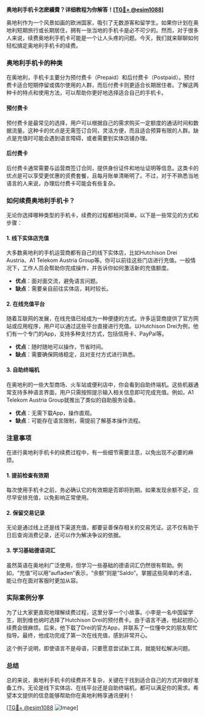 **奥地利手机卡怎麽續費？详细教程为你解答！[[TG💪+ @esim1088](https://t.me/s/esim1088)]**

奥地利作为一个风景如画的欧洲国家，吸引了无数游客和留学生。如果你计划在奥地利短期旅行或长期居住，拥有一张当地的手机卡是必不可少的。然而，对于很多人来说，续费奥地利手机卡可能是一个让人头疼的问题。今天，我们就来聊聊如何轻松搞定奥地利手机卡的续费。

### 奥地利手机卡的种类

在奥地利，手机卡主要分为预付费卡（Prepaid）和后付费卡（Postpaid）。预付费卡适合短期停留或偶尔使用的人群，而后付费卡则更适合长期居住者。了解这两种卡的特点和使用方法，可以帮助你更好地选择适合自己的手机卡。

#### 预付费卡
预付费卡是最常见的选择，用户可以根据自己的需求购买一定额度的通话时间和数据流量。这种卡的优点是无需签订合同，灵活方便，而且适合预算有限的人群。缺点是充值时可能会遇到语言障碍，或者需要到实体店铺办理。

#### 后付费卡
后付费卡通常需要与运营商签订合同，提供身份证件和地址证明等信息。这类卡的优点是可以享受更优惠的资费套餐，且每月账单清晰明了。不过，对于不熟悉当地语言的人来说，办理后付费卡可能会有些复杂。

### 如何续费奥地利手机卡？

无论你选择哪种类型的手机卡，续费的过程都相对简单。以下是一些常见的方式和步骤：

#### 1. 线下实体店充值
大多数奥地利的手机运营商都有自己的线下实体店，比如Hutchison Drei Austria、A1 Telekom Austria Group等。你可以前往这些门店进行充值。一般情况下，工作人员会帮助你完成操作，并告诉你如何激活新的充值额度。

- **优点**：面对面交流，避免语言问题。
- **缺点**：需要亲自前往实体店，耗时较长。

#### 2. 在线充值平台
随着互联网的发展，在线充值已经成为一种便捷的方式。许多运营商提供了官方网站或应用程序，用户可以通过这些平台直接进行充值。以Hutchison Drei为例，他们有一个专门的App，支持多种支付方式，包括信用卡、PayPal等。

- **优点**：随时随地可以操作，节省时间。
- **缺点**：需要确保网络稳定，且对支付方式进行熟悉。

#### 3. 自助终端机
在奥地利的一些大型商场、火车站或便利店中，你会看到自助终端机。这些机器通常支持多种语言界面，用户只需按照提示输入相关信息即可完成充值。例如，A1 Telekom Austria Group就推出了类似的自助服务设备。

- **优点**：无需下载App，操作直观。
- **缺点**：可能存在语言限制，需提前了解基本操作流程。

### 注意事项

在进行奥地利手机卡的续费过程中，有一些细节需要注意，以免出现不必要的麻烦。

#### 1. 提前检查有效期
每次使用手机卡之前，务必确认它的有效期是否即将到期。如果发现余额不足，应尽早安排充值，以免影响正常使用。

#### 2. 保留交易记录
无论是通过线上还是线下渠道充值，都要妥善保存相关的交易凭证。这不仅有助于日后查询消费记录，还可以作为解决争议的依据。

#### 3. 学习基础德语词汇
虽然英语在奥地利广泛使用，但学习一些基础的德语词汇仍然很有帮助。例如，“充值”可以用“aufladen”表示，“余额”则是“Saldo”。掌握这些简单的术语，能让你在面对客服时更加从容。

### 实际案例分享

为了让大家更直观地理解续费过程，这里分享一个小故事。小李是一名中国留学生，刚到维也纳时选择了Hutchison Drei的预付费卡。由于语言不通，他起初担心续费会很麻烦。后来，他下载了Drei的官方App，并联系了一位懂中文的朋友帮忙指导。最终，他成功完成了第一次在线充值，感到非常开心。

这个例子说明，即使语言不是母语，只要愿意尝试新工具，就能轻松解决问题。

### 总结

总的来说，奥地利手机卡的续费并不复杂，关键在于找到适合自己的方式并做好准备工作。无论是线下实体店、在线平台还是自助终端机，都可以满足你的需求。希望本文提供的信息能够帮助你在奥地利畅享通讯便利！

[[TG💪+ @esim1088](https://t.me/s/esim1088) ![Image](https://i.postimg.cc/4NQfJmqS/Snipaste-2025-05-13-00-14-12.png)]